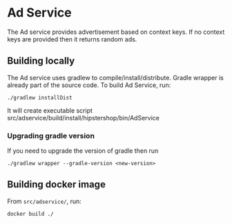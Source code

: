 # Ad Service


The Ad service provides advertisement based on context keys. If no context keys are provided then it returns random ads.

## Building locally

The Ad service uses gradlew to compile/install/distribute. Gradle wrapper is already part of the source code. To build Ad Service, run:

```
./gradlew installDist
```
It will create executable script src/adservice/build/install/hipstershop/bin/AdService

### Upgrading gradle version
If you need to upgrade the version of gradle then run

```
./gradlew wrapper --gradle-version <new-version>
```

## Building docker image

From `src/adservice/`, run:

```
docker build ./
```

